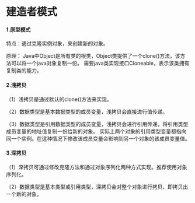 # 建造者模式

#### 1.原型模式

 特点：通过克隆实例对象，来创建新的对象。
 
 原理： Java中Object是所有类的根类，Object类提供了一个clone()方法，该方法可以将一个java对象复制一份。
     需要java类实现接口Cloneable，表示该类拥有复制类的能力。

#### 2.浅拷贝

（1）浅拷贝是通过默认的clone()方法来实现。

（2）数据类型是基本数据类型的成员变量，浅拷贝会直接进行值传递。

（3）数据类型是引用数据类型的成员变量，浅拷贝会进行引用传递，将引用类型成员变量的地址值复制一份给新的对象。
实际上两个对象的引用类型变量都指向同一个实例。在这种情况下修改该成员变量会影响到另一个对象的该成员变量值。

 
#### 3.深拷贝

（1）深拷贝可通过修改克隆方法和通过对象序列化两种方式实现。推荐使用对象序列化。

（2）数据类型是基本类型或引用类型，深拷贝会对整个对象进行拷贝，即拷贝出一个新的对象。










